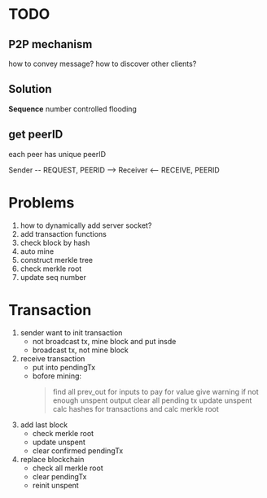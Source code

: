 # TODO
## P2P mechanism
how to convey message? how to discover other clients?

## Solution
**Sequence** number controlled flooding

## get peerID
each peer has unique peerID

Sender
-- REQUEST, PEERID  -->
Receiver
<-- RECEIVE, PEERID

# Problems
1. how to dynamically add server socket?
2. add transaction functions
3. check block by hash
4. auto mine
5. construct merkle tree
6. check merkle root
7. update seq number

# Transaction
1. sender want to init transaction
   - not broadcast tx, mine block and put insde
   - broadcast tx, not mine block
2. receive transaction
   - put into pendingTx
   - bofore mining:
      > find all prev_out for inputs to pay for value
      > give warning if not enough unspent output 
      > clear all pending tx
      > update unspent
      > calc hashes for transactions and calc merkle root
3. add last block
   - check merkle root
   - update unspent
   - clear confirmed pendingTx
4. replace blockchain
   - check all merkle root
   - clear pendingTx
   - reinit unspent    








